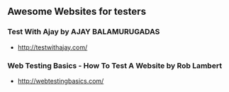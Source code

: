 
## Awesome Websites for testers
### Test With Ajay by AJAY BALAMURUGADAS
- http://testwithajay.com/
### Web Testing Basics - How To Test A Website by Rob Lambert
- http://webtestingbasics.com/
